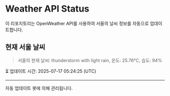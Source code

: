 
# Weather API Status

이 리포지토리는 OpenWeather API를 사용하여 서울의 날씨 정보를 자동으로 업데이트합니다.

## 현재 서울 날씨
> 서울의 현재 날씨: thunderstorm with light rain, 온도: 25.76°C, 습도: 94%

⏳ 업데이트 시간: 2025-07-17 05:24:25 (UTC)

---
자동 업데이트 봇에 의해 관리됩니다.
